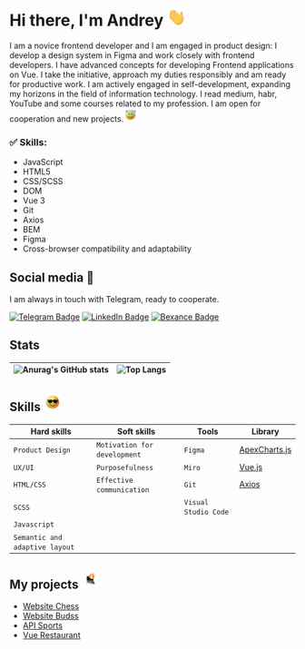 <h1 align="left">
  Hi there, I'm Andrey
  <img src="https://github.com/AndreiExtr/andreiExtr/blob/main/Gifs/Hi.gif" height="32" />
</h1>

<p>
  I am a novice frontend developer and I am engaged in product design: I develop a design system in Figma and work closely with frontend developers.
  I have advanced concepts for developing Frontend applications on Vue.
  I take the initiative, approach my duties responsibly and am ready for productive work. I am actively engaged in self-development, expanding my horizons in the field of information technology. I read medium, habr, YouTube and some courses related to my profession.
  I am open for cooperation and new projects.<img src="https://github.com/AndreiExtr/andreiExtr/blob/main/Gifs/holy.gif" height="24"/>
</p>

<h3>✅ Skills:</h3>
<ul>
  <li>JavaScript</li>
  <li>HTML5</li>
  <li>CSS/SCSS</li>
  <li>DOM</li>
  <li>Vue 3</li>
  <li>Git</li>
  <li>Axios</li>
  <li>BEM</li>
  <li>Figma</li>
  <li>Cross-browser compatibility and adaptability</li>
</ul>


## Social media 📡    
I am always in touch with Telegram, ready to cooperate.

[![Telegram Badge](https://img.shields.io/badge/Telegram-blue?style=for-the-badge&logo=telegram&logoColor=white)](https://t.me/AndreiExtr)
[![LinkedIn Badge](https://img.shields.io/badge/LinkedIn-blue?logo=linkedin&logoColor=white&style=for-the-badge)](https://www.linkedin.com/in/andrey-kropinov-4b179920a/)
[![Bexance Badge](https://img.shields.io/badge/Bexance-%231769FF?style=for-the-badge&logo=data:image/svg+xml;base64,BASE64_ENCODED_IMAGE&logoColor=white&height=100&width=100)](https://www.behance.net/designer1712)


## Stats

| ![Anurag's GitHub stats](https://github-readme-stats-sigma-five.vercel.app/api?username=AndreiExtr&theme=default&show_icons=true) |![Top Langs](https://github-readme-stats-sigma-five.vercel.app/api/top-langs/?username=AndreiExtr&layout=compact)  |
| ------------- | ------------- |

<h2 align="left">Skills 
<img src="https://github.com/AndreiExtr/andreiExtr/blob/main/Gifs/glasses.gif" height="32"/></h2>

| Hard skills | Soft skills | Tools | Library |
| --- | --- | --- | --- |
| `Product Design` | `Motivation for development` | `Figma` | [ApexCharts.js](https://apexcharts.com/docs/installation/)|
| `UX/UI` | `Purposefulness` | `Miro` | [Vue.js](https://vueframework.com/) |
| `HTML/CSS` | `Effective communication` | `Git` | [Axios](https://axios-http.com/) |
| `SCSS` |  | `Visual Studio Code` |  |
| `Javascript` |  |  |  |
| `Semantic and adaptive layout` |  |  |  |

<h2 align="left">My projects 
<img src="https://github.com/AndreiExtr/andreiExtr/blob/main/Gifs/laptop.gif" height="32"/></h2>

+ [Website Chess](https://github.com/AndreiExtr/Website_Chess.git)
+ [Website Budss](https://github.com/AndreiExtr/Website_Budss)
+ [API Sports](https://github.com/AndreiExtr/API_Sports.git)
+ [Vue Restaurant](https://github.com/AndreiExtr/Restaurant.git)







<!--
**AndreiExtr/andreiExtr** is a ✨ _special_ ✨ repository because its `README.md` (this file) appears on your GitHub profile.

Here are some ideas to get you started:

- 🔭 I’m currently working on ...
- 🌱 I’m currently learning ...
- 👯 I’m looking to collaborate on ...
- 🤔 I’m looking for help with ...
- 💬 Ask me about ...
- 📫 How to reach me: ...
- 😄 Pronouns: ...
- ⚡ Fun fact: ...
-->
